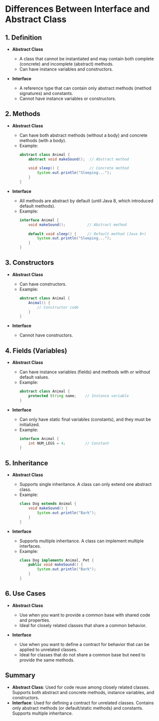 # Differences Between Interface and Abstract Class

## **1. Definition**

- **Abstract Class**
    - A class that cannot be instantiated and may contain both complete (concrete) and incomplete (abstract) methods.
    - Can have instance variables and constructors.

- **Interface**
    - A reference type that can contain only abstract methods (method signatures) and constants.
    - Cannot have instance variables or constructors.

## **2. Methods**

- **Abstract Class**
    - Can have both abstract methods (without a body) and concrete methods (with a body).
    - Example:
      ```java
      abstract class Animal {
          abstract void makeSound();  // Abstract method
          
          void sleep() {              // Concrete method
              System.out.println("Sleeping...");
          }
      }
      ```

- **Interface**
    - All methods are abstract by default (until Java 8, which introduced default methods).
    - Example:
      ```java
      interface Animal {
          void makeSound();          // Abstract method
          
          default void sleep() {     // Default method (Java 8+)
              System.out.println("Sleeping...");
          }
      }
      ```

## **3. Constructors**

- **Abstract Class**
    - Can have constructors.
    - Example:
      ```java
      abstract class Animal {
          Animal() {
              // Constructor code
          }
      }
      ```

- **Interface**
    - Cannot have constructors.

## **4. Fields (Variables)**

- **Abstract Class**
    - Can have instance variables (fields) and methods with or without default values.
    - Example:
      ```java
      abstract class Animal {
          protected String name;    // Instance variable
      }
      ```

- **Interface**
    - Can only have static final variables (constants), and they must be initialized.
    - Example:
      ```java
      interface Animal {
          int NUM_LEGS = 4;         // Constant
      }
      ```

## **5. Inheritance**

- **Abstract Class**
    - Supports single inheritance. A class can only extend one abstract class.
    - Example:
      ```java
      class Dog extends Animal {
          void makeSound() {
              System.out.println("Bark");
          }
      }
      ```

- **Interface**
    - Supports multiple inheritance. A class can implement multiple interfaces.
    - Example:
      ```java
      class Dog implements Animal, Pet {
          public void makeSound() {
              System.out.println("Bark");
          }
      }
      ```

## **6. Use Cases**

- **Abstract Class**
    - Use when you want to provide a common base with shared code and properties.
    - Ideal for closely related classes that share a common behavior.

- **Interface**
    - Use when you want to define a contract for behavior that can be applied to unrelated classes.
    - Ideal for classes that do not share a common base but need to provide the same methods.

## **Summary**

- **Abstract Class**: Used for code reuse among closely related classes. Supports both abstract and concrete methods, instance variables, and constructors.
- **Interface**: Used for defining a contract for unrelated classes. Contains only abstract methods (or default/static methods) and constants. Supports multiple inheritance.
